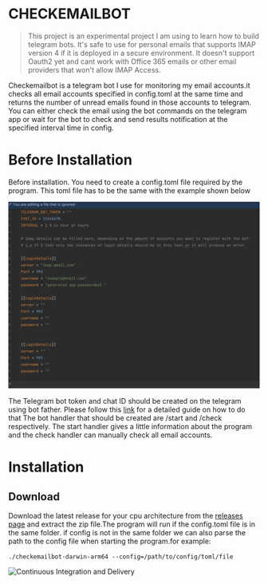 # CHECKEMAILBOT

> This project is an experimental project I am using to learn how to build telegram bots. It's safe to use for personal
> emails that supports IMAP version 4
> if it is deployed in a secure environment. It doesn't support Oauth2 yet and cant work with Office 365 emails or other
> email providers that won't allow IMAP Access.

Checkemailbot is a telegram bot I use for monitoring my email accounts.it checks all email accounts specified in
config.toml at the same time and returns the number of unread emails found in those accounts to telegram. You can
either check
the email using the bot commands on the telegram app or wait for the bot to check and send results notification at the
specified interval
time in config.

# Before Installation

Before installation. You need to create a config.toml file required by the program. This toml file has to be the same
with the example shown below

![TOML EXAMPLE](./assets/toml_example.png)

The Telegram bot token and chat ID should be created on the telegram using bot father. Please follow
this [link](https://www.youtube.com/watch?v=EOke01hZgZ0) for a detailed guide on how to do that
The bot handler that should be created are /start and /check respectively. The start handler gives a little information
about the program and the check handler can manually check all email accounts.



# Installation

## Download

Download the latest release for your cpu architecture from
the [releases page](https://github.com/6ogunt48/checkemailbot/releases) and extract the zip file.The program will run if
the config.toml file is in the same folder. if config is not in the same folder we can also parse the path to the config
file when starting the program.for example:

```
./checkemailbot-darwin-arm64 --config=/path/to/config/toml/file
```









![Continuous Integration and Delivery](https://github.com/6ogunt48/checkemailbot/actions/workflows/main.yaml/badge.svg?branch=main)